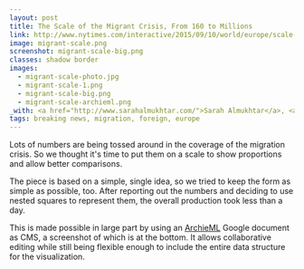 ```yaml
---
layout: post
title: The Scale of the Migrant Crisis, From 160 to Millions
link: http://www.nytimes.com/interactive/2015/09/10/world/europe/scale-of-migrant-crisis-in-europe.html
image: migrant-scale.png
screenshot: migrant-scale-big.png
classes: shadow border
images:
  - migrant-scale-photo.jpg
  - migrant-scale-1.png
  - migrant-scale-big.png
  - migrant-scale-archieml.png
_with: <a href="http://www.sarahalmukhtar.com/">Sarah Almukhtar</a>, <a href="https://twitter.com/wilsonandrews">Wilson Andrews</a> & <a href="http://joshmkeller.com/">Josh Keller</a>
tags: breaking news, migration, foreign, europe
---
```


Lots of numbers are being tossed around in the coverage of the migration crisis. So we thought it's time to put them on a scale to show proportions and allow better comparisons.

The piece is based on a simple, single idea, so we tried to keep the form as simple as possible, too. After reporting out the numbers and deciding to use nested squares to represent them, the overall production took less than a day.

This is made possible in large part by using an [ArchieML](http://archieml.org/) Google document as CMS, a screenshot of which is at the bottom. It allows collaborative editing while still being flexible enough to include the entire data structure for the visualization.
